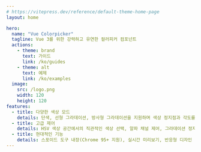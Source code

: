 ```yaml
---
# https://vitepress.dev/reference/default-theme-home-page
layout: home

hero:
  name: "Vue Colorpicker"
  tagline: Vue 3를 위한 강력하고 유연한 컬러피커 컴포넌트
  actions:
    - theme: brand
      text: 가이드
      link: /ko/guides
    - theme: alt
      text: 예제
      link: /ko/examples
  image:
    src: /logo.png
    width: 120
    height: 120
features:
  - title: 다양한 색상 모드
    details: 단색, 선형 그라데이션, 방사형 그라데이션을 지원하며 색상 정지점과 각도를 완벽하게 제어
  - title: 고급 제어
    details: HSV 색상 공간에서의 직관적인 색상 선택, 알파 채널 제어, 그라데이션 정지점 관리
  - title: 현대적인 기능
    details: 스포이드 도구 내장(Chrome 95+ 지원), 실시간 미리보기, 반응형 디자인
---
```


<style>
:root {
  --vp-home-hero-name-color: transparent;
  --vp-home-hero-name-background: -webkit-linear-gradient(120deg, #bd34fe 30%, #41d1ff);
}
</style>
